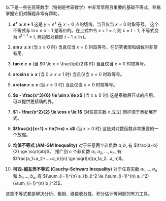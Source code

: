 以下是一些在高等数学（特别是考研数学）中非常常用且重要的基础不等式，熟练掌握它们对解题非常有帮助。

1.  **$e^x \ge x+1$**
    这是 $y=e^x$ 在 $x=0$ 点的切线。当且仅当 $x=0$ 时取等号。
    这个不等式与 $\ln x \le x-1$ 是等价的。在上式中令 $x+1=t$, 则 $x=t-1$, 不等式变为 $e^{t-1} \ge t$, 两边取对数即 $t-1 \ge \ln t$。

2.  **$\sin x \le x$** (当 $x \ge 0$ 时)
    当且仅当 $x=0$ 时取等号。在研究极限和级数时非常有用。

3.  **$\tan x \ge x$** (当 $0 \le x < \frac{\pi}{2}$ 时)
    当且仅当 $x=0$ 时取等号。

4.  **$\arcsin x \ge x$** (当 $0 \le x \le 1$ 时)
    当且仅当 $x=0$ 时取等号。

5.  **$\arctan x \le x$** (当 $x \ge 0$ 时)
    当且仅当 $x=0$ 时取等号。

6.  **$x - \frac{x^3}{6} \le \sin x \le x$** (当 $x \ge 0$ 时)
    这是泰勒展开式的应用，可以提供更精确的界。

7.  **$1 - \frac{x^2}{2} \le \cos x \le 1$** (对任意实数 $x$ 成立)
    同样源于泰勒展开式。

8.  **$\frac{x}{x+1} < \ln(1+x) < x$** (当 $x > 0$ 时)
    这是对对数函数非常重要的一个放缩。

9.  **均值不等式 (AM-GM Inequality)**
    对于任意两个非负数 $a,b$, 有 $\frac{a+b}{2} \ge \sqrt{ab}$。
    推广到 $n$ 个非负数 $a_1, a_2, ..., a_n$, 有 $\frac{a_1+a_2+...+a_n}{n} \ge \sqrt[n]{a_1a_2...a_n}$。

10. **柯西-施瓦茨不等式 (Cauchy-Schwarz Inequality)**
    对于任意实数 $a_1, ..., a_n$ 和 $b_1, ..., b_n$, 有
    $(\sum_{i=1}^{n} a_i b_i)^2 \le (\sum_{i=1}^{n} a_i^2)(\sum_{i=1}^{n} b_i^2)$。

这些不等式都是解决分析、极限、级数收敛性、积分估计等问题的有力工具。